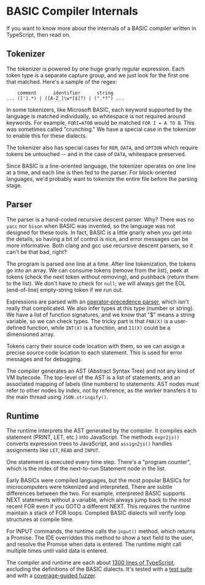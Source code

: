 # BASIC Compiler Internals

If you want to know more about the internals of a BASIC compiler written in TypeScript, then read on.

## Tokenizer

The tokenizer is powered by one huge gnarly regular expression.
Each token type is a separate capture group, and we just look for the first one that matched.
Here's a sample of the regex:

~~~
    comment      identifier      string
... (['].*) | ([A-Z_]\w*[$]?) | (".*?") ...
~~~

In some tokenizers, like Microsoft BASIC, each keyword supported by the language is matched individually,
so whitespace is not required around keywords.
For example, `FORI=ATOB` would be matched `FOR I = A TO B`.
This was sometimes called "crunching."
We have a special case in the tokenizer to enable this for these dialects.

The tokenizer also has special cases for `REM`, `DATA`, and `OPTION` which require tokens be untouched
-- and in the case of `DATA`, whitespace preserved.

Since BASIC is a line-oriented language, the tokenizer operates on one line at a time,
and each line is then fed to the parser.
For block-oriented languages, we'd probably want to tokenize the entire file before the parsing stage.


## Parser

The parser is a hand-coded recursive descent parser.
Why?
There was no `yacc` nor `bison` when BASIC was invented, so the language was not designed for these tools.
In fact, BASIC is a little gnarly when you get into the details, so having a bit of control is nice,
and error messages can be more informative.
Both clang and gcc use recursive descent parsers, so it can't be that bad, right?

The program is parsed one line at a time.
After line tokenization, the tokens go into an array.
We can consume tokens (remove from the list), peek at tokens (check the next token without removing), and pushback (return them to the list).
We don't have to check for `null`; we will always get the EOL (end-of-line) empty-string token if we run out.

Expressions are parsed with an [operator-precedence parser](https://en.wikipedia.org/wiki/Operator-precedence_parser#Pseudocode), which isn't really that complicated.
We also infer types at this type (number or string).
We have a list of function signatures, and we know that "$" means a string variable, so we can check types.
The tricky part is that `FNA(X)` is a user-defined function, while `INT(X)` is a function, and `I1(X)` could be a dimensioned array.

Tokens carry their source code location with them, so we can assign a precise source code location to each statement.
This is used for error messages and for debugging.

The compiler generates an AST (Abstract Syntax Tree) and not any kind of VM bytecode.
The top-level of the AST is a list of statements, and an associated mapping of labels (line numbers) to statements.
AST nodes must refer to other nodes by index, not by reference, as the worker transfers it to the main thread using `JSON.stringify()`.


## Runtime

The runtime interprets the AST generated by the compiler.
It compiles each statement (PRINT, LET, etc.) into JavaScript.
The methods `expr2js()` converts expression trees to JavaScript, and `assign2js()` handles assignments like `LET`, `READ` and `INPUT`.

One statement is executed every time step.
There's a "program counter", which is the index of the next-to-run Statement node in the list.

Early BASICs were compiled languages, but the most popular BASICs for microcomputers were tokenized and interpreted.
There are subtle differences between the two.
For example, interpreted BASIC supports NEXT statements without a variable,
which always jump back to the most recent FOR even if you GOTO a different NEXT.
This requires the runtime maintain a stack of FOR loops.
Compiled BASIC dialects will verify loop structures at compile time.

For INPUT commands, the runtime calls the `input()` method, which returns a Promise.
The IDE overriddes this method to show a text field to the user, and resolve the Promise when data is entered.
The runtime might call multiple times until valid data is entered.

The compiler and runtime are each about [1300 lines of TypeScript](https://github.com/sehugg/8bitworkshop/tree/master/src/common/basic),
excluding the definitions of the BASIC dialects.
It's tested with a [test suite](https://github.com/sehugg/nbs-ecma55-test)
and with a [coverage-guided fuzzer](https://github.com/fuzzitdev/jsfuzz).
